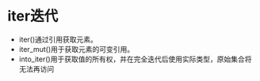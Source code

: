 # iter迭代
- iter()通过引用获取元素。
- iter_mut()用于获取元素的可变引用。
- into_iter()用于获取值的所有权，并在完全迭代后使用实际类型，原始集合将无法再访问

